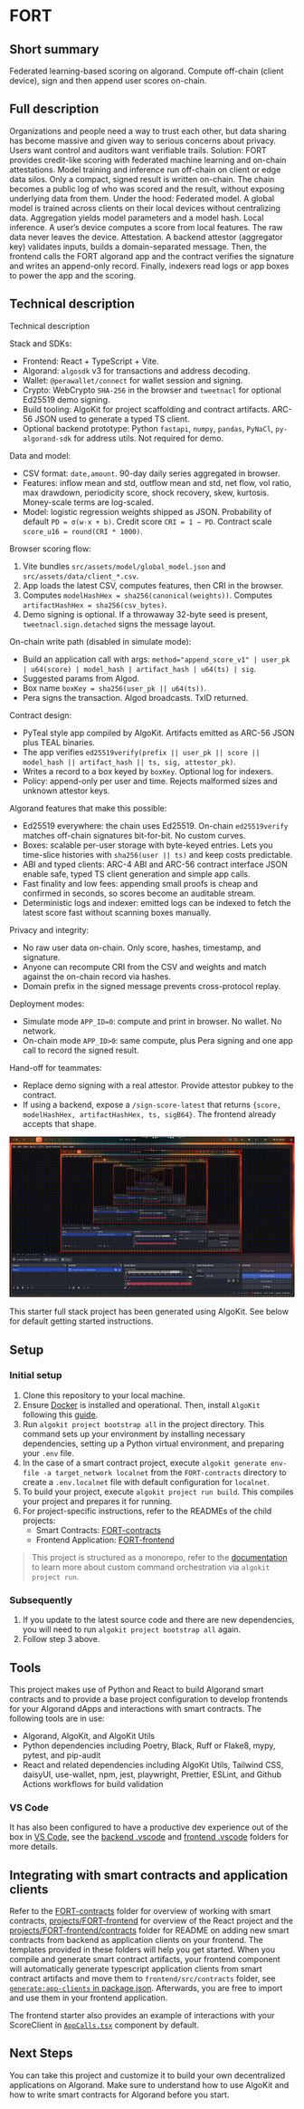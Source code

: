 # FORT

## Short summary
Federated learning-based scoring on algorand. Compute off-chain (client device), sign and then append user scores on-chain.

## Full description
Organizations and people need a way to trust each other, but data sharing has become massive and given way to serious concerns about privacy. Users want control and auditors want verifiable trails.
Solution: FORT provides credit-like scoring with federated machine learning and on-chain attestations. Model training and inference run off-chain on client or edge data silos. Only a compact, signed result is written on-chain. The chain becomes a public log of who was scored and the result, without exposing underlying data from them.
Under the hood:
Federated model. A global model is trained across clients on their local devices without centralizing data. Aggregation yields model parameters and a model hash.
Local inference. A user’s device computes a score from local features. The raw data never leaves the device.
Attestation. A backend attestor (aggregator key) validates inputs, builds a domain-separated message.
Then, the frontend calls the FORT algorand app and the contract verifies the signature and writes an append-only record.
Finally, indexers read logs or app boxes to power the app and the scoring.

## Technical description
Technical description

Stack and SDKs:

* Frontend: React + TypeScript + Vite.
* Algorand: `algosdk` v3 for transactions and address decoding.
* Wallet: `@perawallet/connect` for wallet session and signing.
* Crypto: WebCrypto `SHA-256` in the browser and `tweetnacl` for optional Ed25519 demo signing.
* Build tooling: AlgoKit for project scaffolding and contract artifacts. ARC-56 JSON used to generate a typed TS client.
* Optional backend prototype: Python `fastapi`, `numpy`, `pandas`, `PyNaCl`, `py-algorand-sdk` for address utils. Not required for demo.

Data and model:

* CSV format: `date,amount`. 90-day daily series aggregated in browser.
* Features: inflow mean and std, outflow mean and std, net flow, vol ratio, max drawdown, periodicity score, shock recovery, skew, kurtosis. Money-scale terms are log-scaled.
* Model: logistic regression weights shipped as JSON. Probability of default `PD = σ(w·x + b)`. Credit score `CRI = 1 − PD`. Contract scale `score_u16 = round(CRI * 1000)`.

Browser scoring flow:

1. Vite bundles `src/assets/model/global_model.json` and `src/assets/data/client_*.csv`.
2. App loads the latest CSV, computes features, then CRI in the browser.
3. Computes `modelHashHex = sha256(canonical(weights))`. Computes `artifactHashHex = sha256(csv_bytes)`.
4. Demo signing is optional. If a throwaway 32-byte seed is present, `tweetnacl.sign.detached` signs the message layout.

On-chain write path (disabled in simulate mode):

* Build an application call with args:
  `method="append_score_v1" | user_pk | u64(score) | model_hash | artifact_hash | u64(ts) | sig`.
* Suggested params from Algod.
* Box name `boxKey = sha256(user_pk || u64(ts))`.
* Pera signs the transaction. Algod broadcasts. TxID returned.

Contract design:

* PyTeal style app compiled by AlgoKit. Artifacts emitted as ARC-56 JSON plus TEAL binaries.
* The app verifies `ed25519verify(prefix || user_pk || score || model_hash || artifact_hash || ts, sig, attestor_pk)`.
* Writes a record to a box keyed by `boxKey`. Optional log for indexers.
* Policy: append-only per user and time. Rejects malformed sizes and unknown attestor keys.

Algorand features that make this possible:

* Ed25519 everywhere: the chain uses Ed25519. On-chain `ed25519verify` matches off-chain signatures bit-for-bit. No custom curves.
* Boxes: scalable per-user storage with byte-keyed entries. Lets you time-slice histories with `sha256(user || ts)` and keep costs predictable.
* ABI and typed clients: ARC-4 ABI and ARC-56 contract interface JSON enable safe, typed TS client generation and simple app calls.
* Fast finality and low fees: appending small proofs is cheap and confirmed in seconds, so scores become an auditable stream.
* Deterministic logs and indexer: emitted logs can be indexed to fetch the latest score fast without scanning boxes manually.

Privacy and integrity:

* No raw user data on-chain. Only score, hashes, timestamp, and signature.
* Anyone can recompute CRI from the CSV and weights and match against the on-chain record via hashes.
* Domain prefix in the signed message prevents cross-protocol replay.

Deployment modes:

* Simulate mode `APP_ID=0`: compute and print in browser. No wallet. No network.
* On-chain mode `APP_ID>0`: same compute, plus Pera signing and one app call to record the signed result.

Hand-off for teammates:

* Replace demo signing with a real attestor. Provide attestor pubkey to the contract.
* If using a backend, expose a `/sign-score-latest` that returns `{score, modelHashHex, artifactHashHex, ts, sigB64}`. The frontend already accepts that shape.

![Demo Preview](demo.gif)

This starter full stack project has been generated using AlgoKit. See below for default getting started instructions.


## Setup

### Initial setup
1. Clone this repository to your local machine.
2. Ensure [Docker](https://www.docker.com/) is installed and operational. Then, install `AlgoKit` following this [guide](https://github.com/algorandfoundation/algokit-cli#install).
3. Run `algokit project bootstrap all` in the project directory. This command sets up your environment by installing necessary dependencies, setting up a Python virtual environment, and preparing your `.env` file.
4. In the case of a smart contract project, execute `algokit generate env-file -a target_network localnet` from the `FORT-contracts` directory to create a `.env.localnet` file with default configuration for `localnet`.
5. To build your project, execute `algokit project run build`. This compiles your project and prepares it for running.
6. For project-specific instructions, refer to the READMEs of the child projects:
   - Smart Contracts: [FORT-contracts](projects/FORT-contracts/README.md)
   - Frontend Application: [FORT-frontend](projects/FORT-frontend/README.md)

> This project is structured as a monorepo, refer to the [documentation](https://github.com/algorandfoundation/algokit-cli/blob/main/docs/features/project/run.md) to learn more about custom command orchestration via `algokit project run`.

### Subsequently

1. If you update to the latest source code and there are new dependencies, you will need to run `algokit project bootstrap all` again.
2. Follow step 3 above.

## Tools

This project makes use of Python and React to build Algorand smart contracts and to provide a base project configuration to develop frontends for your Algorand dApps and interactions with smart contracts. The following tools are in use:

- Algorand, AlgoKit, and AlgoKit Utils
- Python dependencies including Poetry, Black, Ruff or Flake8, mypy, pytest, and pip-audit
- React and related dependencies including AlgoKit Utils, Tailwind CSS, daisyUI, use-wallet, npm, jest, playwright, Prettier, ESLint, and Github Actions workflows for build validation

### VS Code

It has also been configured to have a productive dev experience out of the box in [VS Code](https://code.visualstudio.com/), see the [backend .vscode](./backend/.vscode) and [frontend .vscode](./frontend/.vscode) folders for more details.

## Integrating with smart contracts and application clients

Refer to the [FORT-contracts](projects/FORT-contracts/README.md) folder for overview of working with smart contracts, [projects/FORT-frontend](projects/FORT-frontend/README.md) for overview of the React project and the [projects/FORT-frontend/contracts](projects/FORT-frontend/src/contracts/README.md) folder for README on adding new smart contracts from backend as application clients on your frontend. The templates provided in these folders will help you get started.
When you compile and generate smart contract artifacts, your frontend component will automatically generate typescript application clients from smart contract artifacts and move them to `frontend/src/contracts` folder, see [`generate:app-clients` in package.json](projects/FORT-frontend/package.json). Afterwards, you are free to import and use them in your frontend application.

The frontend starter also provides an example of interactions with your ScoreClient in [`AppCalls.tsx`](projects/FORT-frontend/src/components/AppCalls.tsx) component by default.

## Next Steps

You can take this project and customize it to build your own decentralized applications on Algorand. Make sure to understand how to use AlgoKit and how to write smart contracts for Algorand before you start.
